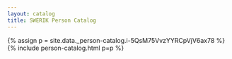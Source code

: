 ```yaml
---
layout: catalog
title: SWERIK Person Catalog
---
```

{% assign p = site.data._person-catalog.i-5QsM75VvzYYRCpVjV6ax78 %}
{% include person-catalog.html p=p %}

